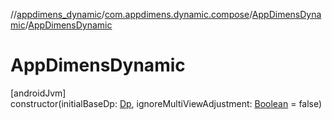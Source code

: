 //[appdimens_dynamic](../../../README.md)/[com.appdimens.dynamic.compose](../README.md)/[AppDimensDynamic](README.md)/[AppDimensDynamic](-app-dimens-dynamic.md)

# AppDimensDynamic

[androidJvm]\
constructor(initialBaseDp: [Dp](https://developer.android.com/reference/kotlin/androidx/compose/ui/unit/Dp.html), ignoreMultiViewAdjustment: [Boolean](https://kotlinlang.org/api/core/kotlin-stdlib/kotlin/-boolean/index.html) = false)